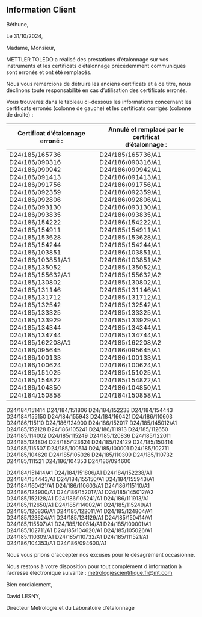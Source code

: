 ## Information Client

Béthune,

Le 31/10/2024,

Madame, Monsieur,

METTLER TOLEDO a réalisé des prestations d’étalonnage sur vos instruments et les certificats
d’étalonnage précédemment communiqués sont erronés et ont été remplacés.

Nous vous remercions de détruire les anciens certificats et à ce titre, nous déclinons toute
responsabilité en cas d’utilisation des certificats erronés.

Vous trouverez dans le tableau ci-dessous les informations concernant les certificats erronés
(colonne de gauche) et les certificats corrigés (colonne de droite) :


|Certificat d’étalonnage erroné :|Annulé et remplacé par le certificat<br>d’étalonnage :|
|---|---|
|D24/185/165736<br>D24/186/090316<br>D24/186/090942<br>D24/186/091413<br>D24/186/091756<br>D24/186/092359<br>D24/186/092806<br>D24/186/093130<br>D24/186/093835<br>D24/186/154222<br>D24/185/154911<br>D24/185/153628<br>D24/185/154244<br>D24/186/103851<br>D24/186/103851/A1<br>D24/185/135052<br>D24/185/155632/A1<br>D24/185/130802<br>D24/185/131146<br>D24/185/131712<br>D24/185/132542<br>D24/185/133325<br>D24/185/133929<br>D24/185/134344<br>D24/185/134744<br>D24/185/162208/A1<br>D24/186/095645<br>D24/186/100133<br>D24/186/100624<br>D24/185/151025<br>D24/185/154822<br>D24/186/104850<br>D24/184/150858|D24/185/165736/A1<br>D24/186/090316/A1<br>D24/186/090942/A1<br>D24/186/091413/A1<br>D24/186/091756/A1<br>D24/186/092359/A1<br>D24/186/092806/A1<br>D24/186/093130/A1<br>D24/186/093835/A1<br>D24/186/154222/A1<br>D24/185/154911/A1<br>D24/185/153628/A1<br>D24/185/154244/A1<br>D24/186/103851/A1<br>D24/186/103851/A2<br>D24/185/135052/A1<br>D24/185/155632/A2<br>D24/185/130802/A1<br>D24/185/131146/A1<br>D24/185/131712/A1<br>D24/185/132542/A1<br>D24/185/133325/A1<br>D24/185/133929/A1<br>D24/185/134344/A1<br>D24/185/134744/A1<br>D24/185/162208/A2<br>D24/186/095645/A1<br>D24/186/100133/A1<br>D24/186/100624/A1<br>D24/185/151025/A1<br>D24/185/154822/A1<br>D24/186/104850/A1<br>D24/184/150858/A1|

D24/184/151414
D24/184/151806
D24/184/152238
D24/184/154443
D24/184/155150
D24/184/155943
D24/184/160421
D24/186/110603
D24/186/115110
D24/186/124900
D24/186/152017
D24/185/145012/A1
D24/185/152128
D24/186/105241
D24/186/111913
D24/185/112650
D24/185/114002
D24/185/115249
D24/185/120836
D24/185/122011
D24/185/124804
D24/185/123624
D24/185/124129
D24/185/150414
D24/185/115507
D24/185/100514
D24/185/100001
D24/185/102711
D24/185/104620
D24/185/105026
D24/185/110309
D24/185/110732
D24/185/111521
D24/186/104353
D24/186/094600


D24/184/151414/A1
D24/184/151806/A1
D24/184/152238/A1
D24/184/154443/A1
D24/184/155150/A1
D24/184/155943/A1
D24/184/160421/A1
D24/186/110603/A1
D24/186/115110/A1
D24/186/124900/A1
D24/186/152017/A1
D24/185/145012/A2
D24/185/152128/A1
D24/186/105241/A1
D24/186/111913/A1
D24/185/112650/A1
D24/185/114002/A1
D24/185/115249/A1
D24/185/120836/A1
D24/185/122011/A1
D24/185/124804/A1
D24/185/123624/A1
D24/185/124129/A1
D24/185/150414/A1
D24/185/115507/A1
D24/185/100514/A1
D24/185/100001/A1
D24/185/102711/A1
D24/185/104620/A1
D24/185/105026/A1
D24/185/110309/A1
D24/185/110732/A1
D24/185/111521/A1
D24/186/104353/A1
D24/186/094600/A1


Nous vous prions d'accepter nos excuses pour le désagrément occasionné.

Nous restons à votre disposition pour tout complément d'information à l’adresse
électronique suivante : metrologiescientifique.fr@mt.com

Bien cordialement,

David LESNY,

Directeur Métrologie et du Laboratoire d’étalonnage


